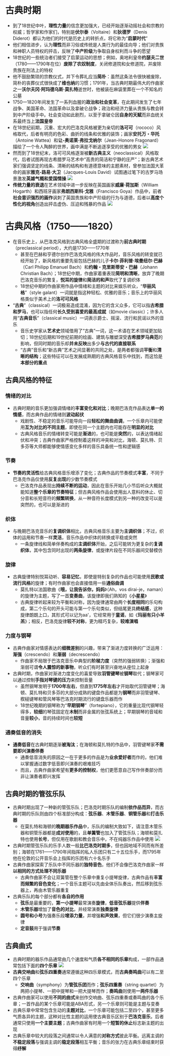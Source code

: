 # 古典时期
* 到了18世纪中叶，**理性力量**的信念更加强大，已经开始逐渐动摇社会和宗教的权威；哲学家和作家们，特别是**伏尔泰**（Voltaire）和**狄德罗**（Denis Diderot）都认为他们的时代是历史上的转折点，将它称为“**启蒙时代**”
* 他们相信进步，认为**理性**而非习俗或传统是人类行为的最佳向导；他们对贵族和神职人员特权的抨击，反映了**中产阶级**为争取自身权利而斗争的愿望
* 18世纪的一些统治者们接受了启蒙运动的思想；例如，奥地利皇帝**约瑟夫二世**（1780——1790年在位）**废除了农奴制度**，关闭修道院和女修道院，并废除贵族在刑法上的特权
* 他不鼓励繁琐的宗教仪式，并下令葬礼应当**简朴**：虽然这条法令很快被废除，简朴的丧葬仪式很快成了**维也纳**的习惯；1791年，当古典时期最伟大的作曲家之一**沃尔夫冈·阿玛德乌斯·莫扎特**逝世时，他被装在麻袋里葬在一个不知名的公墓
* 1750一1820年间发生了一系列血腥的**政治和社会变革**，在此期间发生了七年战争、美国革命、法国革命以及拿破仑战争；政治和经济力量从贵族与教会转到中产阶级手中。社会变动如此剧烈，以至于拿破仑因**自身的天赋**而非血统关系最终当上**法国皇帝**
* 在18世纪前期，沉重、宏大的巴洛克风格被更为亲切的**洛可可**（rococo）风格取代，后者有明亮的色彩、曲折的线条和优雅的装饰；画家**安托万・华托**（Antoine Wattea）和**让-奥诺莱·弗拉戈纳尔**（Jean-Honore Fragonard）描绘了一个令人陶醉的世界，画中满是不断追逐享受的优雅的男女
![](../images/弗拉戈纳尔.png)
* 然而到了18世纪末，洛可可风格逐渐被**新古典主义**（neoclassical）风格取代，后者试图再现古希腊罗马艺术中“高贵的简洁和宁静的庄严”；新古典艺术家们强调坚定的线条、清晰的结构和有道德意味的主题素材，曾参加法国大革命的画家**雅克-路易·大卫**（Jacques-Louis David）试图通过笔下的古罗马场景激发**英雄气概和爱国情操**
![](../images/苏格拉底之死.png)
* **传统力量的衰退**在艺术领域中进一步反映在英国画家**威廉·荷加斯**（William Hogarth）和西班牙画家**弗朗西斯科·戈雅**（Francisco Goya）作品中，前者**社会意识强烈的画作**讽刺了英国贵族和中产阶级的行为与道德，后者以**高度个性化的视角**创造出抨击虚伪、压迫和残暴的作品
![](../images/戈雅.png)
# 古典风格（1750——1820）
* 在音乐史上，从巴洛克风格到古典风格全盛期的过渡称为**前古典时期**（preclassical period），大约是1730——1770年
  * 甚至在巴赫和亨德尔创作巴洛克风格的伟大作品时，音乐风格的转变就已经开始了，新风格的重要先驱包括巴赫的儿子**卡尔·菲利普·埃曼纽尔·巴赫**（Carl Philipp Emanuel Bach）和**约翰・克里斯蒂安・巴赫**（Johann Christian Bach）；18世纪中期，作曲家着重表现**简明和清晰**，放弃了晚期巴洛克音乐的繁复，**悦耳的旋律**和**简洁的和声**取代了复调织体
  * 18世纪中期的作曲家用作品中情绪和主题的对比来娱乐听众，“**华丽风格**”（style galant）一词就是指这种轻松、优雅的音乐；音乐上的华丽风格类似于美术上的**洛可可风格**
* “**古典**”（classical）一词极易造成混淆，因为它的含义众多，它可以指**古希腊和罗马**，也可以指任何**长久受到喜爱的最高成就**（如movie classic）；许多人用“**古典音乐**”（classical music）一词表示爵士、摇滚、流行和民谣以外的音乐
  * 音乐史学家从**艺术史**领域借用了“古典”一词，这一术语在艺术领域更加贴切；18世纪后期和19世纪前期的绘画、建筑与雕塑深受**古希腊罗马典范**的影响，但同时期的音乐却**并未反映**出多少**与古代的直接联系**
  * “古典”音乐和“新古典”艺术之间显著的共同之处，是两者都强调**平衡**和**清晰的结构**；这些特征可以在发展成熟期的古典风格音乐中找到，而这恰是**本部分的重点**
## 古典风格的特征
### 情绪的对比
* 古典时期的音乐更加强调情绪的**丰富变化和对比**；晚期巴洛克作品表达**单一的情感**，而古典作品的情绪则**波动起伏**
  * 戏剧性、不稳定的音乐可能导向一段**轻松的舞曲曲调**，一个乐章内可能使用**互为对比的不同主题**，即使在同一个主题内也可能存在**明显的对比**
  * 古典风格音乐的情绪转变可能是**渐进**的，也可能是**突然**的，以表达情绪起伏和冲突；古典作曲家严格控制着这样的冲突和对比，海顿、莫扎特、贝多芬等大师都能够使情感变化多样的音乐具备统一性和逻辑感
### 节奏
* **节奏的灵活性**给古典风格音乐增添了变化；古典作品的节奏模式**丰富**，不同于巴洛克作品仅使用**反复出现**的少数节奏模式
  * 巴洛克作品表现出**持续不断的运动**，因此在音乐开始几小节后听众大概就能知道**整个乐章的节奏特征**；但古典风格作品会使用出人意料的休止、切分音和长短音符的**频繁转换**，从一种音符长度模式到另一种的改变可以是突然的，也可以是渐进的
### 织体
* 与晚期巴洛克音乐的**复调织体**相比，古典风格音乐主要为**主调织体**；不过，织体的运用和节奏一样**灵活**，音乐作品中织体的转换或平稳或突然
  * 一条旋律线和简单伴奏构成的**主调织体**开始，之后可能转为更复杂的**复调织体**，其中包含同时出现的**两条旋律**，或旋律片段在不同乐器间交替模仿
### 旋律
* 古典旋律特别悦耳动听、**容易记忆**，即使是特别复杂的作品也可能使用**民歌或流行风格**的旋律；有时作曲家也会直接借用一些**通俗曲调**
  * 莫扎特以法国歌曲《**哦，让我告诉你，妈妈**》（Ah，vos dirai-je，naman）的旋律为主题，写了一首**变奏曲**，该旋律即我们熟知的《**小星星**》
  * 古典旋律听起来较为平衡和对称，因为旋律通常由两个**长度相同**的乐句构成，第二个乐句的开头可能与第一个乐句类似，但结尾更具**终结感**，这种旋律朗朗上口，其形式可以记为aa'，它经常用于**童谣**，如《**玛丽有只小羊羔**》；相反，巴洛克旋律**较不对称**，更为精巧复杂，**较难演唱**
### 力度与钢琴
* 古典作曲家对情感表达的**细微差别**的兴趣，带来了渐进力度转换的广泛运用：**渐强**（crescendo）和**渐弱**（decrescendo）
  * 作曲家不局限于巴洛克音乐中典型的**阶梯力度**（突然的强弱转换）；渐强和渐弱可谓**令人震惊的新事物**，听众们有时甚至兴奋地从座位上起身
* 古典时期，作曲家对渐进力度变化的喜爱导致**羽管键琴**被**钢琴**取代；钢琴家可以通过控制**手指对琴键的压力**来控制音量
  * 虽然钢琴发明于**1700年左右**，但直到**1775年左右**才开始取代羽管键琴；海顿、莫扎特和贝多芬的大部分成熟的键盘作品都是为**钢琴**而非羽管键琴、楔槌键琴和管风琴等巴洛克时期流行的键盘乐器而作
  * 18世纪晚期的钢琴称为“**早期钢琴**”（fortepiano），它的重量比现代钢琴轻得多，**较细**的琴弦固定在**木制**而非金属的张弦系统上；早期钢琴的音域和音量**较小**，音的持续时间也**较短**
### 通奏低音的消失
* **通奏低音**在古典时期逐渐**被淘汰**；在海顿和莫扎特的作品中，羽管键琴家**不需要即兴演奏伴奏**
  * 通奏低音消失的原因之一在于更多的作品是为**业余爱好者**而作的，他们难以掌握通过数字低音即兴演奏的艰难技巧
  * 而且，古典作曲家希望有**更多的控制权**，他们更愿意自己写作伴奏部分而非让演奏者即兴发挥
## 古典时期的管弦乐队
* 古典时期出现了一种新的管弦乐队；巴洛克时期乐队的编制**依作品而异**，而古典时期的乐队则由四个标准部分构成：**弦乐器**、**木管乐器**、**铜管乐器**和**打击乐器**
  * 在莫扎特和海顿的**晚期器乐作品**中，乐队的编制大致如下，请注意木管乐器和铜管乐器都是**成对使用**的，且**单簧管**也加入了管弦乐队；海顿和莫扎特也使用**长号**，但仅用在歌剧和教会音乐中，不在纯器乐作品中使用
![](../images/乐队编制.png)
* 古典时期管弦乐队的乐手人数一般**比巴洛克时期多**，但也因地域不同而有所差别；海顿在1761——1790年间指挥的私人乐团只有二十五位乐手，而1795年他在伦敦的公开音乐会上指挥的乐团有六十名乐手
* 古典作曲家探索了乐队中不同乐器的**独特音色**，他们不会像巴洛克作曲家一样**以相同的方式处理不同乐器**
  * 古典作曲家不会让双簧管在整个乐章中重复小提琴旋律，古典作品有**丰富而频繁的音色变化**；一个音乐主题可以先由全体乐队奏出，然后移到弦乐器上，再由木管乐器重复
* 古典乐队的每个部分都有**各自的作用**
  * **弦乐**是最重要的，**第一小提琴**最常演奏**旋律**，**低音弦乐器**提供**伴奏**
  * **木管乐器**增加了**音色的对比**，并经常演奏**独奏旋律**
  * **圆号和小号**为强奏乐段**增添力量**，并增强**和声效果**，但它们很少演奏主旋律
  * **定音鼓**用于强调**节奏**
## 古典曲式
* 古典时期的器乐作品通常由几个速度和气质**各不相同的乐章**构成，一部作品通常包括下面的**四个乐章**
![](../images/四个乐章.png)
* **古典交响曲**和**弦乐四重奏**通常遵循这种四乐章模式，而**古典奏鸣曲**可以有二至四个乐章
  * **交响曲**（symphony）为**管弦乐团**而作；**弦乐四重奏**（string quartet）为两把小提琴、一把中提琴和一把大提琴而作；**奏鸣曲**则使用**一两件乐器**
* 古典作曲家可以使用**不同的曲式**来创作交响曲、弦乐四重奏或奏鸣曲的各个乐章；一首作品的某个乐章可能是ABA形式，另一个乐章则可能是主题与变奏
* 古典乐章中常常包含生动的**主题对比**，一个乐章可能包括二至四个，甚至更多气质各异的主题，这种对比性主题的运用使古典音乐区别于**巴洛克音乐**，后者通常只使用**一个主要主题**；古典作曲家有时用一个**短暂的休止**标志新主题的出现
* 古典乐章中较大的段落之间通常以令人满意的**对称方式**彼此平衡。远离主调的**不稳定段落**与强调主调的**稳定段落**相互平衡；音乐的张力在古典乐章结束时获得**纾解**
